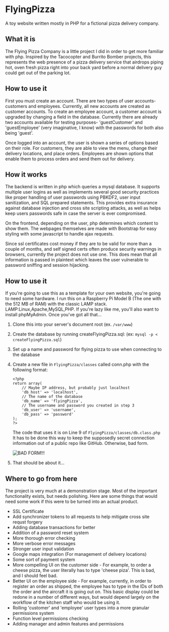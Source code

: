 FlyingPizza
===========

A toy website written mostly in PHP for a fictional pizza delivery company.

What it is
----------
The Flying Pizza Company is a little project I did in order to get more familiar with php.
Inspired by the Tacocopter and Burrito Bomber projects, this represents the web presence of
a pizza delivery service that airdrops piping hot, oven fresh pizza right into your back yard
before a normal delivery guy could get out of the parking lot.

How to use it
-------------
First you must create an account. There are two types of user accounts- customers and employees.
Currently, all new accounts are created as customer accounts. To create an employee account, a
customer account is upgraded by changing a field in the database. Currently there are already
two accounts available for testing purposes- 'guestCustomer' and 'guestEmployee' (very imaginative,
I know) with the passwords for both also being 'guest'.

Once logged into an account, the user is shown a series of options based on their role. For customers,
they are able to view the menu, change their delivery locations, and place orders. Employees are
shown options that enable them to process orders and send them out for delivery.

How it works
------------
The backend is written in php which queries a mysql database. It supports multiple user logins
as well as implements several good security practices like proper handling of user
passwords using PBKDF2, user input sanitization, and SQL prepared statements. This provides extra
insurance against database injection and cross site scripting attacks, as well as helps keep
users passwords safe in case the server is ever compromised.

On the frontend, depending on the user, php determines which content to show them. The webpages
themselves are made with Bootstrap for easy styling with some javascript to handle ajax requests.

Since ssl certificates cost money if they are to be valid for more than a couple of months, and 
self signed certs often produce security warnings in browsers, currently the project does not use
one. This does mean that all information is passed in plaintext which leaves the user
vulnerable to password sniffing and session hijacking.

How to use it
-------------
If you're going to use this as a template for your own website, you're going to need some hardware.
I run this on a Raspberry Pi Model B (The one with the 512 MB of RAM) with the classic LAMP stack.
LAMP:Linux,Apache,MySQL,PHP. If you're lazy like me, you'll also want to install phpMyAdmin.
Once you've got all that... 

1.  Clone this into your server's document root (ex. `/var/www`)
2.  Create the database by running createFlyingPizza.sql: (ex: `mysql -p < createFlyingPizza.sql`)
3.  Set up a name and password for flying pizza to use when connecting to the database
4.  Create a new file in `FlyingPizza/classes` called conn.php with the following format:
	```
	<?php
	return array(
		// Maybe IP address, but probably just localhost
		'db_host' => 'localhost',
		// The name of the database
		'db_name' => 'flyingPizza',
		// The username and password you created in step 3
		'db_user' => 'username',
		'db_pass' => 'password'
	);
	?>
	```
	The code that uses it is on Line 9 of `FlyingPizza/classes/db.class.php`
	It has to be done this way to keep the supposedly secret connection information out of 
	a public repo like GitHub. Otherwise, bad form.
	
	![BAD FORM!!!](https://cloud.githubusercontent.com/assets/6364532/4838898/85be0cf2-5ff4-11e4-852e-b923daa28e21.jpg)
5.  That should be about it...



Where to go from here
---------------------
The project is very much at a demonstration stage. Most of the important functionality exists,
but needs polishing. Here are some things that would need some work if this were to be turned
into an actual product.
- SSL Certificate
- Add synchronizer tokens to all requests to help mitigate cross site requst forgery
- Adding database transactions for better
- Addition of a password reset system
- More thorough error checking
- More verbose error messages
- Stronger user input validation
- Google maps integration (For management of delivery locations)
- Some sort of payment system
- More compelling UI on the customer side - For example, to order a cheese pizza, the user
	literally has to type 'cheese piza'. This is bad, and I should feel bad.
- Better UI on the employee side - For example, currently, in order to register an order as
	shipped, the employee has to type in the IDs of both the order and the aircraft it is 
	going out on. This basic display could be redone in a number of different ways, but 
	would depend largely on the workflow of the kitchen staff who would be using it.
- Rolling 'customer' and 'employee' user types into a more granular permissions system
- Function level permissions checking
- Adding manager and admin features and permissions
